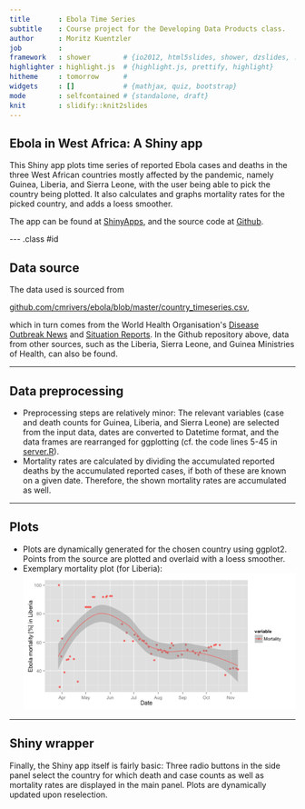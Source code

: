 ```yaml
---
title       : Ebola Time Series
subtitle    : Course project for the Developing Data Products class.
author      : Moritz Kuentzler
job         : 
framework   : shower        # {io2012, html5slides, shower, dzslides, ...}
highlighter : highlight.js  # {highlight.js, prettify, highlight}
hitheme     : tomorrow      # 
widgets     : []            # {mathjax, quiz, bootstrap}
mode        : selfcontained # {standalone, draft}
knit        : slidify::knit2slides
---
```


## Ebola in West Africa: A Shiny app

This Shiny app plots time series of reported Ebola cases and deaths in the three West African countries mostly affected by the pandemic, namely Guinea, Liberia, and Sierra Leone, with the user being able to pick the country being plotted. It also calculates and graphs mortality rates for the picked country, and adds a loess smoother.

The app can be found at [ShinyApps](https://mkuentzler.shinyapps.io/shiny_ebola/), and the source code at [Github](https://github.com/mkuentzler/shiny_ebola).

--- .class #id 

## Data source

The data used is sourced from

[github.com/cmrivers/ebola/blob/master/country_timeseries.csv](https://github.com/cmrivers/ebola/blob/master/country_timeseries.csv),

which in turn comes from the World Health Organisation's [Disease Outbreak News](http://www.who.int/csr/don/en/) and [Situation Reports](http://www.who.int/csr/disease/ebola/situation-reports/en/). In the Github repository above, data from other sources, such as the Liberia, Sierra Leone, and Guinea Ministries of Health, can also be found.

---

## Data preprocessing

- Preprocessing steps are relatively minor: The relevant variables (case and death counts for Guinea, Liberia, and Sierra Leone) are selected from the input data, dates are converted to Datetime format, and the data frames are rearranged for ggplotting (cf. the code lines 5-45 in [server.R](https://github.com/mkuentzler/shiny_ebola/blob/master/Ebola_App/server.R)).
- Mortality rates are calculated by dividing the accumulated reported deaths by the accumulated reported cases, if both of these are known on a given date. Therefore, the shown mortality rates are accumulated as well.

---

## Plots

- Plots are dynamically generated for the chosen country using ggplot2. Points from the source are plotted and overlaid with a loess smoother.
- Exemplary mortality plot (for Liberia):
![plot of chunk unnamed-chunk-1](assets/fig/unnamed-chunk-1-1.png) 

---

## Shiny wrapper

Finally, the Shiny app itself is fairly basic: Three radio buttons in the side panel select the country for which death and case counts as well as mortality rates are displayed in the main panel. Plots are dynamically updated upon reselection.
